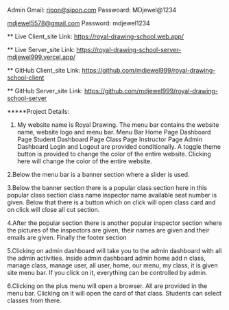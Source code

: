 Admin Gmail: ripon@sipon.com
Passwoard: MDjewel@1234

mdjewel5578@gmail.com
Password: mdjewel1234


** Live Client_site Link:  https://royal-drawing-school.web.app/

** Live Server_site Link:  https://royal-drawing-school-server-mdjewel999.vercel.app/

** GitHub Client_site Link: https://github.com/mdjewel999/royal-drawing-school-client


** GitHub Server_site Link: https://github.com/mdjewel999/royal-drawing-school-server


*****Project Details:

1. My website name is Royal Drawing.
The menu bar contains the website name, website logo and menu bar. Menu Bar Home Page Dashboard Page Student Dashboard Page Class Page Instructor Page Admin Dashboard Login and Logout are provided conditionally. A toggle theme button is provided to change the color of the entire website. Clicking here will change the color of the entire website.


2.Below the menu bar is a banner section where a slider is used.


3.Below the banner section there is a popular class section here in this popular class section class name inspector name available seat number is given. Below that there is a button which on click will open class card and on click will close all cut section.


4.After the popular section there is another popular inspector section where the pictures of the inspectors are given, their names are given and their emails are given. Finally the footer section





5.Clicking on admin dashboard will take you to the admin dashboard with all the admin activities. Inside admin dashboard admin home add n class, manage class, manage user, all user, home, our menu, my class, it is given site menu bar. If you click on it, everything can be controlled by admin.



6.Clicking on the plus menu will open a browser. All are provided in the menu bar. Clicking on it will open the card of that class. Students can select classes from there.


